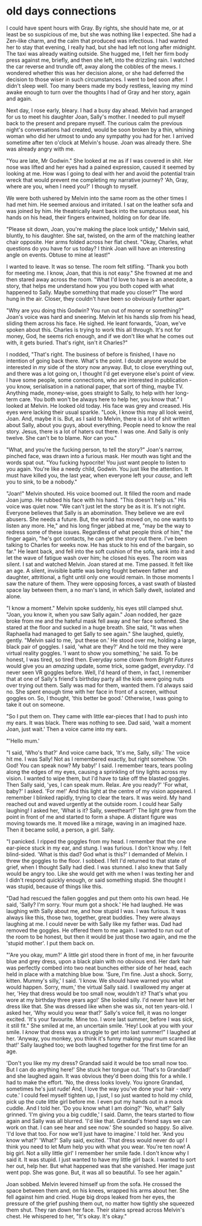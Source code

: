 
# old days connections

I could have spent hours with Gray. By rights, she should hate me, or at least be so suspicious of me, but she was nothing like I expected. She had a Zen-like charm, and the calm that produced was infectious. I had wanted her to stay that evening, I really had, but she had left not long after midnight. The taxi was already waiting outside. She hugged me, I felt her firm body press against me, briefly, and then she left, into the drizzling rain. I watched the car reverse and trundle off, away along the cobbles of the mews. I wondered whether this was her decision alone, or she had deferred the decision to those wiser in such circumstances. I went to bed soon after. I didn't sleep well. Too many beers made my body restless, leaving my mind awake enough to turn over the thoughts I had of Gray and her story, again and again.

Next day, I rose early, bleary. I had a busy day ahead. Melvin had arranged for us to meet his daughter Joan, Sally's mother. I needed to pull myself back to the present and prepare myself. The curious calm the previous night's conversations had created, would be soon broken by a thin, whining woman who did her utmost to undo any sympathy you had for her. I arrived sometime after ten o'clock at Melvin's house. Joan was already there. She was already angry with me.

"You are late, Mr Godwin." She looked at me as if I was covered in shit. Her nose was lifted and her eyes had a pained expression, caused it seemed by looking at me. How was I going to deal with her and avoid the potential train wreck that would prevent me completing my narrative journey? 'Ah, Gray, where are you, when I need you?' I though to myself. 

We were both ushered by Melvin into the same room as the other times I had met him. He seemed anxious and irritated. I sat on the leather sofa and was joined by him. He theatrically leant back into the sumptuous seat, his hands on his head, their fingers entwined, holding on for dear life.

"Please sit down, Joan, you're making the place look untidy," Melvin said, bluntly, to his daughter. She sat, twisted, on the arm of the matching leather chair opposite. Her arms folded across her flat chest. "Okay, Charles, what questions do you have for us today? I think Joan will have an interesting angle on events. Obtuse to mine at least!"

I wanted to leave. It was so tense. The room felt stifling. "Thank you both for meeting me. I know, Joan, that this is not easy." She frowned at me and then stared away across the room. "What I'd love to have is an anecdote, a story, that helps me understand how you you both coped with what happened to Sally. Maybe something that made you closer?" The word hung in the air. Closer, they couldn't have been so obviously further apart.

"Why are you doing this Godwin? You run out of money or something?" Joan's voice was hard and sneering. Melvin let his hands slip from his head, sliding them across his face. He sighed. He leant forwards, "Joan, we've spoken about this. Charles is trying to work this all through. It's not for money, God, he seems rich enough, and if we don't like what he comes out with, it gets buried. That's right, isn't it Charles?" 

I nodded, "That's right. The business of before is finished, I have no intention of going back there. What's the point. I doubt anyone would be interested in *my* side of the story now anyway. But, to close everything out, and there was a lot going on, I thought I'd get everyone else's point of view. I have some people, some connections, who are interested in publication - you know, serialisation in a national paper, that sort of thing, maybe TV. Anything made, money-wise, goes straight to Sally, to help with her long-term care. You both won't be always here to help her, you know that." I looked at Melvin. He looked old today. His face was grey and creased. His eyes were lacking their usual sparkle. "Look, I know this may all look weird, Joan. And, maybe it is. But, as I said to Melvin, there is a lot of shit written about Sally, about you guys, about everything. People need to know the real story. Jesus, there is a lot of haters out there. I was one. And Sally is only twelve. She can't be to blame. Nor can you."

"What, and you're the fucking person, to tell the story?" Joan's narrow, pinched face, was drawn into a furious mask. Her mouth was tight and the words spat out. "You fucking hypocrite! You just want people to listen to you again. You're like a needy child, Godwin. You just like the attention. It must have killed you, the last year, when everyone left your *cause*, and left you to sink, to be a nobody."

"Joan!" Melvin shouted. His voice boomed out. It filled the room and made Joan jump. He rubbed his face with his hand. "This doesn't help us." His voice was quiet now. "We can't just let the story be as it is. It's not right. Everyone believes that Sally is an abomination. They believe we are evil abusers. She needs a future. But, the world has moved on, no one wants to listen any more.  He," and his long finger jabbed at me, "may be the way to redress some of these issues. Regardless of what people think of him," the finger again, "he's got contacts, he can get the story out there. I've been talking to Charles for weeks now. He has stuck to his end of the bargain, so far." He leant back, and fell into the soft cushion of the sofa, sank into it and let the wave of fatigue wash over him; he closed his eyes. The room was silent. I sat and watched Melvin. Joan stared at me. Time passed. It felt like an age. A silent, invisible battle was being fought between father and daughter, attritional, a fight until only one would remain. In those moments I saw the nature of them. They were opposing forces, a vast swath of blasted space lay between them, a no man's land, in which Sally dwelt, isolated and alone.

"I know a moment." Melvin spoke suddenly, his eyes still clamped shut. "Joan, you know it, when you saw Sally again." Joan nodded, her gaze broke from me and the hateful mask fell away and her face softened. She stared at the floor and sucked in a huge breath. She said, "It was when Raphaella had managed to get Sally to see again." She laughed, quietly, gently. "Melvin said to me, 'put these on.' He stood over me, holding a large, black pair of goggles. I said, 'what are they?' And he told me they were virtual reality goggles. 'I want to show you something,' he said. To be honest, I was tired, so tired then. Everyday some clown from *Bright Futures* would give you an *amazing* update, some trick, some gadget, *everyday*. I'd never seen VR goggles before. Well, I'd heard of them, in fact, I remember that at one of Sally's friend's birthday party all the kids were going nuts over trying out them. Sally was mad for them, wanted them. I'd always said no. She spent enough time with her face in front of a screen, without goggles on. So, I thought, 'this better be good.' Otherwise, I was going to take it out on someone.

"So I put them on. They came with little ear-pieces that I had to push into my ears. It was black. There was nothing to see. Dad said, 'wait a moment Joan, just wait.' Then a voice came into my ears. 

"'Hello mum.'  

"I said, 'Who's that?' And voice came back, 'It's me, Sally, silly.' The voice hit me. I was Sally! Not as I remembered exactly, but right somehow. 'Oh God! You can speak now? My baby!' I said. I remember tears, tears pooling along the edges of my eyes, causing a sprinkling of tiny lights across my vision. I wanted to wipe them, but I'd have to take off the blasted goggles. Then Sally said, 'yes, I can speak mum. Relax. Are you ready?' 'For what, baby?' I asked. 'For me!' And this light at the centre of my vision appeared. I remember I blinked rapidly, trying to clear the tears. It was weird. My hand reached out and waved urgently at the outside room. I could hear Sally laughing! I asked her, 'What is it? Sally, sweetheart?' The light grew from the point in front of me and started to form a shape. A distant figure was moving towards me. It moved like a mirage, waving in an imagined haze. Then it became solid, a person, a girl. Sally.

"I panicked. I ripped the goggles from my head. I remember that the one ear-piece stuck in my ear, and stung. I was furious. I don't know why. I felt blind-sided. 'What is this dad? God what is this?' I demanded of Melvin. I threw the goggles to the floor. I sobbed. I felt I'd returned to that state of grief, when I thought Sally had died. I was stunned. I also knew that Sally would be angry too. Like she would get with me when I was texting her and I didn't respond quickly enough, or said something stupid. She thought I was stupid, because of things like this.

"Dad had rescued the fallen goggles and put them onto his own head. He said, 'Sally? I'm sorry. Your mum got a shock.' He had laughed. He was laughing with Sally about me, and how stupid I was. I was furious. It was always like this, those two, together, great buddies. They were always laughing at me. I could never be with Sally like my father was. Dad had removed the goggles. He offered them to me again. I wanted to run out of the room to be honest, but then it would be just those two again, and me the 'stupid mother'. I put them back on.

"'Are you okay, mum?' A little girl stood there in front of me, in her favourite blue and grey dress, upon a black plain with no obvious end. Her dark hair was perfectly combed into two neat bunches either side of her head, each held in place with a matching blue bow. 'Sure, I'm fine. Just a shock. Sorry, kitten. Mummy's silly,' I said. 'I know. We should have warned you what would happen. Sorry, mum,' the virtual Sally said. I swallowed my anger at her, 'Hey that dress would be too small now, wouldn't it? That's what you wore at my birthday three years ago!' She looked silly. I'd never have let her dress like that. She was dressed like when she was six, not ten years-old. I asked her, 'Why would you wear that?' Sally's voice fell, it was no longer excited. 'It's your favourite. Mine too. I wore last summer, before I was sick, it still fit." She smiled at me, an uncertain smile. 'Hey! Look at you with your smile. I *know* that dress was a struggle to get into last summer!" I laughed at her. 'Anyway, you monkey, you think it's funny making your mum scared like that!' Sally laughed too; we both laughed together for the first time for an age.

'Don't you like my my dress? Grandad said it would be too small now too. But I can do anything here!' She stuck her tongue out. 'That's to Grandad!' and she laughed again. It was obvious they'd been doing this for a while. I had to make the effort. 'No, the dress looks lovely. You ignore Grandad, sometimes he's just rude! And, I love the way you've done your hair - very cute.' I could feel myself tighten up, I just, I so just wanted to hold my child, pick up the cute little girl before me. I even put my hands out in a mock cuddle. And I told her. 'Do you know what I am doing?' 'No, what?' Sally grinned. 'I'm giving you a big cuddle,' I said. Damn, the tears started to flow again and Sally was all blurred. 'I'd like that. Grandad's friend says we can work on that. I can see hear and see now.' She sounded so happy. So alive. 'I'd love that too. For now we'll just have to imagine.' I told her. 'And you know what?' 'What?' Sally said, excited. 'That dress would never do up! I think you need to let Mum help you with what you wear. You're ten now! A big girl. Not a silly little girl' I remember her smile fade. I don't know why I said it. It was stupid. I just wanted to have my little girl back. I wanted to sort her out, help her. But what happened was that she vanished. Her image just went pop. She was gone. But, it was all so beautiful. To see her again."

Joan sobbed. Melvin levered himself up from the sofa. He crossed the space between them and, on his knees, wrapped his arms about her. She fell against him and cried. Huge big drops leaked from her eyes, the pressure of the grief pushing them out, no matter how tightly she squeezed them shut. They ran down her face. Their stains spread across Melvin's chest. He whispered to her, "It's okay. It's okay."

